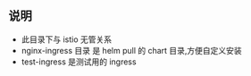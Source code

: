 ## 说明
* 此目录下与 istio 无管关系
* nginx-ingress 目录 是 helm pull 的 chart 目录,方便自定义安装
* test-ingress 是测试用的 ingress